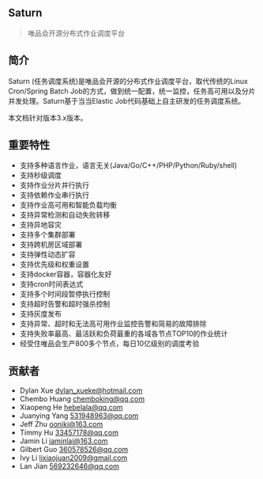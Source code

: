 ## Saturn

> 唯品会开源分布式作业调度平台

## 简介

Saturn (任务调度系统)是唯品会开源的分布式作业调度平台，取代传统的Linux Cron/Spring Batch Job的方式，做到统一配置，统一监控，任务高可用以及分片并发处理。Saturn基于当当Elastic Job代码基础上自主研发的任务调度系统。

本文档针对版本3.x版本。

## 重要特性

* 支持多种语言作业，语言无关(Java/Go/C++/PHP/Python/Ruby/shell)
* 支持秒级调度
* 支持作业分片并行执行
* 支持依赖作业串行执行
* 支持作业高可用和智能负载均衡
* 支持异常检测和自动失败转移
* 支持异地容灾
* 支持多个集群部署
* 支持跨机房区域部署
* 支持弹性动态扩容
* 支持优先级和权重设置
* 支持docker容器，容器化友好
* 支持cron时间表达式
* 支持多个时间段暂停执行控制
* 支持超时告警和超时强杀控制
* 支持灰度发布
* 支持异常、超时和无法高可用作业监控告警和简易的故障排除
* 支持失败率最高、最活跃和负荷最重的各域各节点TOP10的作业统计
* 经受住唯品会生产800多个节点，每日10亿级别的调度考验

## 贡献者

* Dylan Xue <dylan_xueke@hotmail.com>
* Chembo Huang <chemboking@qq.com>
* Xiaopeng He <hebelala@qq.com>
* Juanying Yang <531948963@qq.com>
* Jeff Zhu <ooniki@163.com>
* Timmy Hu <33457178@qq.com>
* Jamin Li <jaminlai@163.com>
* Gilbert Guo <360578526@qq.com>
* Ivy Li <lixiaojuan2009@gmail.com>
* Lan Jian <569232646@qq.com>


